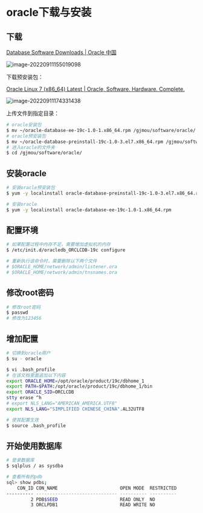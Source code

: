 # oracle下载与安装

## 下载

[Database Software Downloads | Oracle 中国](https://www.oracle.com/cn/database/technologies/oracle-database-software-downloads.html#19c)

![image-20220911155019098](../../md-photo/image-20220911155019098.png)





下载预安装包：

[Oracle Linux 7 (x86_64) Latest | Oracle, Software. Hardware. Complete.](https://yum.oracle.com/repo/OracleLinux/OL7/latest/x86_64/index.html)

![image-20220911174331438](../../md-photo/image-20220911174331438.png)







上传文件到指定目录：

```bash
# oracle安装包
$ mv ~/oracle-database-ee-19c-1.0-1.x86_64.rpm /gjmou/software/oracle/
# oracle预安装包
$ mv ~/oracle-database-preinstall-19c-1.0-3.el7.x86_64.rpm /gjmou/software/oracle/
# 进入oracle的文件夹
$ cd /gjmou/software/oracle/
```



## 安装oracle

```bash
# 安装oracle预安装包
$ yum -y localinstall oracle-database-preinstall-19c-1.0-3.el7.x86_64.rpm

# 安装oracle
$ yum -y localinstall oracle-database-ee-19c-1.0-1.x86_64.rpm
```



## 配置环境

```bash
# 如果配置过程中内存不足，需要增加虚拟机的内存
$ /etc/init.d/oracledb_ORCLCDB-19c configure

# 重新执行该命令时，需要删除以下两个文件
# $ORACLE_HOME/network/admin/listener.ora
# $ORACLE_HOME/network/admin/tnsnames.ora
```



## 修改root密码

```bash
# 修改root密码
$ passwd
# 修改为123456
```





## 增加配置

```bash
# 切换到oracle用户
$ su - oracle

$ vi .bash_profile
# 在该文档里面追加以下内容
export ORACLE_HOME=/opt/oracle/product/19c/dbhome_1
export PATH=$PATH:/opt/oracle/product/19c/dbhome_1/bin
export ORACLE_SID=ORCLCDB
stty erase ^h
# export NLS_LANG="AMERICAN_AMERICA.UTF8"
export NLS_LANG="SIMPLIFIED CHINESE_CHINA".AL32UTF8

# 使其配置生效
$ source .bash_profile
```



## 开始使用数据库

```bash
# 登录数据库
$ sqlplus / as sysdba

# 查看所有的pdb
sql> show pdbs;
    CON_ID CON_NAME                       OPEN MODE  RESTRICTED
---------- ------------------------------ ---------- ----------
         2 PDB$SEED                       READ ONLY  NO
         3 ORCLPDB1                       READ WRITE NO
```

